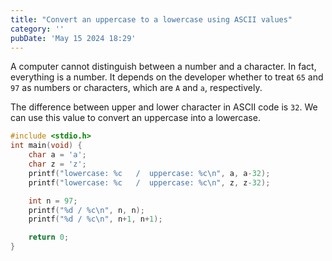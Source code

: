 ```yaml
---
title: "Convert an uppercase to a lowercase using ASCII values"
category: ''
pubDate: 'May 15 2024 18:29'
---
```


A computer cannot distinguish between a number and a character. In fact, everything is a number. It depends on the developer whether to treat `65` and `97` as numbers or characters, which are `A` and `a`, respectively. 

The difference between upper and lower character in ASCII code is `32`. We can use this value to convert an uppercase into a lowercase.

```c
#include <stdio.h>
int main(void) {
	char a = 'a';
	char z = 'z';
	printf("lowercase: %c   /  uppercase: %c\n", a, a-32);
	printf("lowercase: %c   /  uppercase: %c\n", z, z-32);

	int n = 97;
	printf("%d / %c\n", n, n);
	printf("%d / %c\n", n+1, n+1);

	return 0;
}
```
